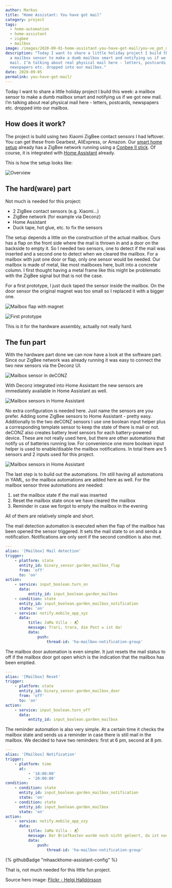 ```yaml
---
author: Markus
title: "Home Assistant: You have got mail"
category: project
tags:
  - home-automation
  - home-assistant
  - zigbee
  - mailbox
image: /images/2020-09-01-home-assistant-you-have-got-mail/you-ve_got_mail_-2685196800-.jpg
description: "Today I want to share a little holiday project I build this week:
  a mailbox sensor to make a dumb mailbox smart and notifying us if we got new
  mail. I’m talking about real physical mail here - letters, postcards,
  newspapers etc. dropped into our mailbox."
date: 2020-09-05
permalink: you-have-got-mail/
---
```

Today I want to share a little holiday project I build this week: a mailbox sensor to make a dumb mailbox smart and notifying us if we got new mail. I’m talking about real physical mail here - letters, postcards, newspapers etc. dropped into our mailbox.

## How does it work?

The project is build using two Xiaomi ZigBee contact sensors I had leftover. You can get these from Gearbest, AliExpress, or Amazon. Our [smart home setup](/jama-villa) already has a ZigBee network running using a [Conbee II stick](https://phoscon.de/en/conbee2). Of course, it is integrated with [Home Assistant](https://www.home-assistant.io) already.

This is how the setup looks like:

![Overview](/images/2020-09-01-home-assistant-you-have-got-mail/mailbox-sensor-diagram.png)

## The hard(ware) part

Not much is needed for this project:

* 2 ZigBee contact sensors (e.g. Xiaomi...)
* ZigBee network (for example via Deconz)
* Home Assistant
* Duck tape, hot glue, etc. to fix the sensors

The setup depends a little on the construction of the actual mailbox. Ours has a flap on the front side where the mail is thrown in and a door on the backside to empty it. So I needed two sensors, one to detect if the mail was inserted and a second one to detect when we cleared the mailbox. For a mailbox with just one door or flap, only one sensor would be needed. Our mailbox is made of metal, like most mailboxes here, built into a concrete column. I first thought having a metal frame like this might be problematic with the ZigBee signal but that is not the case.

For a first prototype, I just duck taped the sensor inside the mailbox. On the door sensor the original magnet was too small so I replaced it with a bigger one.

![Mailbox flap with magnet](/images/2020-09-01-home-assistant-you-have-got-mail/img_0758.jpg)

![First prototype](/images/2020-09-01-home-assistant-you-have-got-mail/img_0755.jpg)

This is it for the hardware assembly, actually not really hard.

## The fun part

With the hardware part done we can now have a look at the software part. Since our ZigBee network was already running it was easy to connect the two new sensors via the Deconz UI.

![Mailbox sensor in deCONZ](/images/2020-09-01-home-assistant-you-have-got-mail/deconz-sensor.jpg)

With Deconz integrated into Home Assistant the new sensors are immediately available in Home Assistant as well.

![Mailbox sensors in Home Assistant](/images/2020-09-01-home-assistant-you-have-got-mail/mailbox-deconz.jpg)

No extra configuration is needed here. Just name the sensors are you prefer. Adding some ZigBee sensors to Home Assistant - pretty easy. Additionally to the two deCONZ sensors I use one boolean input helper plus a corresponding template sensor to keep the state of there is mail or not. deCONZ also creates battery level sensors for each battery-powered device. These are not really used here, but there are other automations that notify us of batteries running low. For convenience one more boolean input helper is used to enable/disable the mailbox notifications. In total there are 5 sensors and 2 inputs used for this project.

![Mailbox sensors in Home Assistant](/images/2020-09-01-home-assistant-you-have-got-mail/mailbox-sensors.jpg)

The last step is to build out the automations. I’m still having all automations in YAML, so the mailbox automations are added here as well. For the mailbox sensor three automations are needed:

1. set the mailbox state if the mail was inserted
2. Reset the mailbox state once we have cleared the mailbox
3. Reminder in case we forgot to empty the mailbox in the evening

All of them are relatively simple and short.

The mail detection automation is executed when the flap of the mailbox has been opened the sensor triggered. It sets the mail state to on and sends a notification. Notifications are only sent if the second condition is also met.

```yaml
---
alias: '[Mailbox] Mail detection'
trigger:
    - platform: state
      entity_id: binary_sensor.garden_mailbox_flap
      from: 'off'
      to: 'on'
action:
    - service: input_boolean.turn_on
      data:
          entity_id: input_boolean.garden_mailbox
    - condition: state
      entity_id: input_boolean.garden_mailbox_notification
      state: 'on'
    - service: notify.mobile_app_xyz
      data:
          title: JaMa Villa - 📬
          message: Trari, trara, die Post ✉️ ist da!
          data:
              push:
                  thread-id: 'ha-mailbox-notification-group'
```

The mailbox door automation is even simpler. It just resets the mail status to off if the mailbox door got open which is the indication that the mailbox has been emptied.

```yaml
---
alias: '[Mailbox] Reset'
trigger:
    - platform: state
      entity_id: binary_sensor.garden_mailbox_door
      from: 'off'
      to: 'on'
action:
    - service: input_boolean.turn_off
      data:
          entity_id: input_boolean.garden_mailbox
```

The reminder automation is also very simple. At a certain time it checks the mailbox state and sends us a reminder in case there is still mail in the mailbox. We decided to have two reminders: first at 6 pm, second at 8 pm.

```yaml
---
alias: '[Mailbox] Notification'
trigger:
    - platform: time
      at:
          - '18:00:00'
          - '20:00:00'
condition:
    - condition: state
      entity_id: input_boolean.garden_mailbox_notification
      state: 'on'
    - condition: state
      entity_id: input_boolean.garden_mailbox
      state: 'on'
action:
    - service: notify.mobile_app_xzy
      data:
          title: JaMa Villa - 📬
          message: Der Briefkasten wurde noch nicht geleert, da ist noch ✉️ drin.
          data:
              push:
                  thread-id: 'ha-mailbox-notification-group'
```

{% githubBadge "mhaackhome-assistant-config" %}

That is, not much needed for this little fun project.

Source hero image: [Flickr - Helgi Halldórsson](https://www.flickr.com/photos/8058853@N06/2685196800)